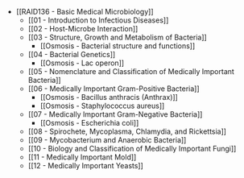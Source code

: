 - [[RAID136 - Basic Medical Microbiology]]
	- [[01 - Introduction to Infectious Diseases]]
	- [[02 - Host-Microbe Interaction]]
	- [[03 - Structure, Growth and Metabolism of Bacteria]]
		- [[Osmosis - Bacterial structure and functions]]
	- [[04 - Bacterial Genetics]]
		- [[Osmosis - Lac operon]]
	- [[05 - Nomenclature and Classification of Medically Important Bacteria]]
	- [[06 - Medically Important Gram-Positive Bacteria]]
		- [[Osmosis - Bacillus anthracis (Anthrax)]]
		<!--
		- [Osmosis - Bacillus cereus (Food poisoning)]()
		- [Osmosis - Corynebacterium diphtheriae (Diphtheria)]()
		- [Osmosis - Listeria monocytogenes]()
		- [Osmosis - Actinomyces israelii]()
		- [Osmosis - Nocardia]()  
		-->
		- [[Osmosis - Staphylococcus aureus]]
		<!--
		- [Osmosis - Staphylococcus epidermidis]()
		- [Osmosis - Staphylococcus saprophyticus]()
		- [Osmosis - Streptococcus agalactiae (Group B Strep)]()
		- [Osmosis - Streptococcus pneumoniae]()
		- [Osmosis - Streptococcus pyogenes (Group A Strep)]()
		- [Osmosis - Streptococcus viridans]()
		- [Osmosis - Enterococcus]()
		- [Osmosis - Gardnerella vaginalis (Bacterial vaginosis)]()  
		-->
	- [[07 - Medically Important Gram-Negative Bacteria]]
		<!--
		- [Osmosis - Enterobacter]()  
		-->
		- [[Osmosis - Escherichia coli]]
		<!--
		- [Osmosis - Klebsiella pneumoniae]()
		- [Osmosis - Legionella pneumophila (Legionnaires disease and Pontiac fever)]()
		- [Osmosis - Proteus mirabilis]()
		- [Osmosis - Pseudomonas aeruginosa]()
		- [Osmosis - Salmonella (non-typhoidal)]()
		- [Osmosis -Salmonella typhi (typhoid fever)]()
		- [Osmosis - Shigella]()
		- [Osmosis - Yersinia pestis (Plague)]()
		- [Osmosis - Campylobacter jejuni]()
		- [Osmosis - Helicobacter pyroli]()
		- [Osmosis - Vibrio cholerae (Cholera)]()
		- [Osmosis - Moraxella catarrhalis]()
		- [Osmosis - Neisseria gonorrhoeae]()
		- [Osmosis - Neisseria meningitidis]()
		- [Osmosis - Bordetella pertussis (Whooping cough)]()
		- [Osmosis - Brucella]()
		- [Osmosis - Haemophilus ducreyi (Chancroid)]()
		- [Osmosis - Haemophilus influenzae]()
		- [Osmosis - Pasteurella multocida]()  
		-->
	- [[08 - Spirochete, Mycoplasma, Chlamydia, and Rickettsia]]
		<!--
		- [Osmosis - Chlamydia pneumoniae]()
		- [Osmosis - Chlamydia trachomatis]()
		- [Osmosis - Mycoplasma pneumoniae]()
		- [Osmosis - Rickettsia rickettsii (Rocky Mountain spotted fever) and other Rickettsia species]()
		- [Osmosis - Borrelia species (Relapsing fever)]()
		- [Osmosis - Leptospira]()
		- [Osmosis - Treponema pallidum (Syphilis)]()  
		-->
	- [[09 - Mycobacterium and Anaerobic Bacteria]]
		<!--
		- [Osmosis - Clostridium botulinum (Botulism)]()
		- [Osmosis - Clostridium difficile (Pseudomembranous colitis)]()
		- [Osmosis - Clostridium perfringens]()
		- [Osmosis - Clostridium tetani (Tetanus)]()
		- [Osmosis - Bacteriodes fragilis]()
		- [Osmosis - Mycobacterium tuberculosis (Tuberculosis)]()
		- [Osmosis - Mycobacterium avium complex (NORD)]()
		- [Osmosis - Mycobacterium leprae]()  
		-->
	- [[10 - Biology and Classification of Medically Important Fungi]]
	- [[11 - Medically Important Mold]]
	- [[12 - Medically Important Yeasts]]
